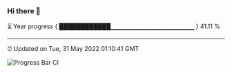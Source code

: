 ### Hi there 👋

⏳ Year progress { ████████████▁▁▁▁▁▁▁▁▁▁▁▁▁▁▁▁▁▁ } 41.11 %

---

⏰ Updated on Tue, 31 May 2022 01:10:41 GMT

![Progress Bar CI](https://github.com/liununu/liununu/workflows/Progress%20Bar%20CI/badge.svg)

